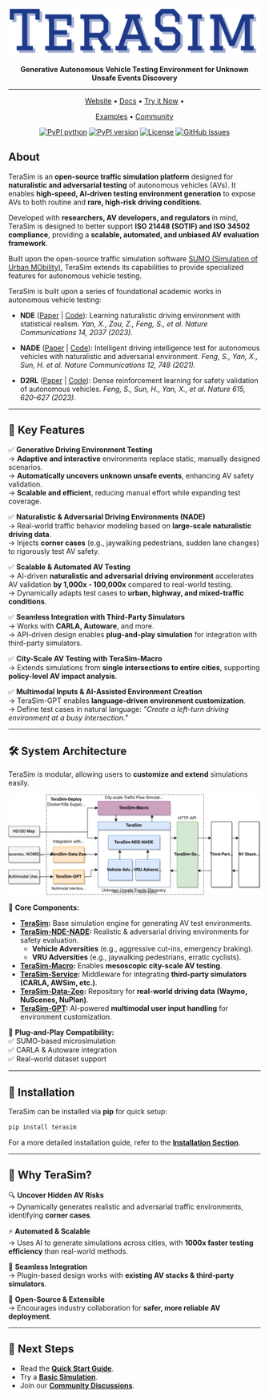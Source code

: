 <div align="center">
<p align="center">

<img src="docs/figure/logo.png" height="100px">

**Generative Autonomous Vehicle Testing Environment for Unknown Unsafe Events Discovery**

---

<a href="https://mcity.github.io/TeraSim">Website</a> •
<a href="https://mcity.github.io/TeraSim/docs">Docs</a> •
<a href="https://colab.research.google.com/github/mcity/TeraSim-examples/blob/master/examples/quickstart.ipynb">Try it Now</a> •
<!-- <a href="https://mcity.github.io/TeraSim/tutorials">Tutorials</a> • -->
<a href="https://github.com/mcity/TeraSim/tree/main/examples">Examples</a> •
<a href="https://github.com/mcity/TeraSim/discussions">Community</a>

[![PyPI python](https://img.shields.io/pypi/pyversions/terasim)](https://pypi.org/project/terasim)
[![PyPI version](https://badge.fury.io/py/terasim.svg)](https://pypi.org/project/terasim)
[![License](https://img.shields.io/badge/License-Apache%202.0-blue.svg)](LICENSE)
[![GitHub issues](https://img.shields.io/github/issues/mcity/TeraSim.svg)](https://github.com/mcity/TeraSim/issues)

</p>
</div>

## About

TeraSim is an **open-source traffic simulation platform** designed for **naturalistic and adversarial testing** of autonomous vehicles (AVs). It enables **high-speed, AI-driven testing environment generation** to expose AVs to both routine and **rare, high-risk driving conditions**.  

Developed with **researchers, AV developers, and regulators** in mind, TeraSim is designed to better support **ISO 21448 (SOTIF) and ISO 34502 compliance**, providing a **scalable, automated, and unbiased AV evaluation framework**.

Built upon the open-source traffic simulation software [SUMO (Simulation of Urban MObility)](https://www.eclipse.org/sumo/), TeraSim extends its capabilities to provide specialized features for autonomous vehicle testing.


<!-- ## **🎥 Demo Video**

https://github.com/mcity/TeraSim/docs/videos/TeraSim_demo.mp4 -->

TeraSim is built upon a series of foundational academic works in autonomous vehicle testing:

- **NDE** ([Paper](https://doi.org/10.1038/s41467-023-37677-5) | [Code](https://github.com/michigan-traffic-lab/Learning-Naturalistic-Driving-Environment)): Learning naturalistic driving environment with statistical realism. *Yan, X., Zou, Z., Feng, S., et al. Nature Communications 14, 2037 (2023).*

- **NADE** ([Paper](https://doi.org/10.1038/s41467-021-21007-8) | [Code](https://github.com/michigan-traffic-lab/Naturalistic-and-Adversarial-Driving-Environment)): Intelligent driving intelligence test for autonomous vehicles with naturalistic and adversarial environment. *Feng, S., Yan, X., Sun, H. et al. Nature Communications 12, 748 (2021).*

- **D2RL** ([Paper](https://doi.org/10.1038/s41586-023-05732-2) | [Code](https://github.com/michigan-traffic-lab/Dense-Deep-Reinforcement-Learning)): Dense reinforcement learning for safety validation of autonomous vehicles. *Feng, S., Sun, H., Yan, X., et al. Nature 615, 620–627 (2023).*

---

## **🌟 Key Features**  
✅ **Generative Driving Environment Testing**  
→ **Adaptive and interactive** environments replace static, manually designed scenarios.  
→ **Automatically uncovers unknown unsafe events**, enhancing AV safety validation.  
→ **Scalable and efficient**, reducing manual effort while expanding test coverage.

✅ **Naturalistic & Adversarial Driving Environments (NADE)**  
→ Real-world traffic behavior modeling based on **large-scale naturalistic driving data**.  
→ Injects **corner cases** (e.g., jaywalking pedestrians, sudden lane changes) to rigorously test AV safety.  

✅ **Scalable & Automated AV Testing**  
→ AI-driven **naturalistic and adversarial driving environment** accelerates AV validation **by 1,000x - 100,000x** compared to real-world testing.  
→ Dynamically adapts test cases to **urban, highway, and mixed-traffic conditions**.  

✅ **Seamless Integration with Third-Party Simulators**  
→ Works with **CARLA, Autoware**, and more.  
→ API-driven design enables **plug-and-play simulation** for integration with third-party simulators.  

✅ **City-Scale AV Testing with TeraSim-Macro**  
→ Extends simulations from **single intersections to entire cities**, supporting **policy-level AV impact analysis**.  

✅ **Multimodal Inputs & AI-Assisted Environment Creation**  
→ TeraSim-GPT enables **language-driven environment customization**.  
→ Define test cases in natural language: *"Create a left-turn driving environment at a busy intersection."*  

---

## **🛠️ System Architecture**  

TeraSim is modular, allowing users to **customize and extend** simulations easily. 

![Architecture](docs/figure/TeraSim_architecture.svg)


📌 **Core Components:**  
- **[TeraSim](https://github.com/mcity/TeraSim):** Base simulation engine for generating AV test environments.  
- **[TeraSim-NDE-NADE](https://github.com/mcity/TeraSim-NDE-NADE):** Realistic & adversarial driving environments for safety evaluation.  
  - **Vehicle Adversities** (e.g., aggressive cut-ins, emergency braking).  
  - **VRU Adversities** (e.g., jaywalking pedestrians, erratic cyclists).  
- **[TeraSim-Macro](https://github.com/mcity/TeraSim-Macro):** Enables **mesoscopic city-scale AV testing**.  
- **[TeraSim-Service](https://github.com/mcity/TeraSim-Service):** Middleware for integrating **third-party simulators (CARLA, AWSim, etc.)**.  
- **[TeraSim-Data-Zoo](https://github.com/mcity/TeraSim-Data-Zoo):** Repository for **real-world driving data (Waymo, NuScenes, NuPlan)**.  
- **[TeraSim-GPT](https://github.com/mcity/TeraSim-GPT):** AI-powered **multimodal user input handling** for environment customization.  

📌 **Plug-and-Play Compatibility:**  
✅ SUMO-based microsimulation  
✅ CARLA & Autoware integration  
✅ Real-world dataset support  

---

## **🔧 Installation**  

TeraSim can be installed via **pip** for quick setup:  
```bash
pip install terasim
```
For a more detailed installation guide, refer to the **[Installation Section](#installation)**.

---

## **🚀 Why TeraSim?**  

🔍 **Uncover Hidden AV Risks**  
→ Dynamically generates realistic and adversarial traffic environments, identifying **corner cases**.  

⚡ **Automated & Scalable**  
→ Uses AI to generate simulations across cities, with **1000x faster testing efficiency** than real-world methods.  

🔗 **Seamless Integration**  
→ Plugin-based design works with **existing AV stacks & third-party simulators**.  

📢 **Open-Source & Extensible**  
→ Encourages industry collaboration for **safer, more reliable AV deployment**.  

---

## **📌 Next Steps**
- Read the **[Quick Start Guide](#quick-start-guide)**.  
- Try a **[Basic Simulation](#basic-simulation-example)**.  
- Join our **[Community Discussions](https://github.com/michigan-traffic-lab/TeraSim/discussions)**. 
